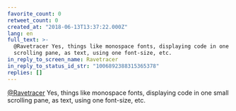 ```yaml
---
favorite_count: 0
retweet_count: 0
created_at: "2018-06-13T13:37:22.000Z"
lang: en
full_text: >-
  @Ravetracer Yes, things like monospace fonts, displaying code in one small
  scrolling pane, as text, using one font-size, etc.
in_reply_to_screen_name: Ravetracer
in_reply_to_status_id_str: "1006892388315365378"
replies: []
---
```


[@Ravetracer](https://twitter.com/Ravetracer) Yes, things like monospace fonts,
displaying code in one small scrolling pane, as text, using one font-size, etc.
